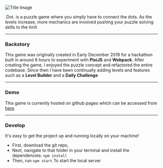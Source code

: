 ![Title Image](https://i.imgur.com/MTPWSKj.png)

.Dot. is a puzzle game where you simply have to connect the dots. As the levels increase, more mechanics are involved pushing your puzzle solving skills to the limit

---
### Backstory
This game was originally created in Early December 2019 for a hackathon built in around 8 hours to experiment with **PixiJS** and **Webpack**. After creating the game, I enjoyed the puzzle concept and refactored the entire codebase. Since then I have been continually adding levels and features such as a **Level Builder** and a **Daily Challenge**

---
### Demo
This game is currently hosted on github pages which can be accessed from [here]([https://porrige51122.github.io/.Dot./](https://porrige51122.github.io/.Dot./)).
 
 ---
### Develop
It's easy to get the project up and running locally on your machine!

 - First, download the git repo,
 - Next, navigate to that folder in your terminal and install the dependencies:
`npm install`
 - Then, run
`npm start`
To start the local server
